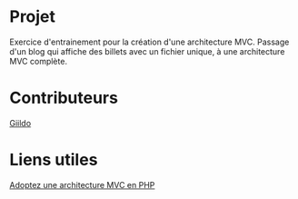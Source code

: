 # Projet

Exercice d'entrainement pour la création d'une architecture MVC. Passage d'un blog qui affiche des billets avec un fichier unique, à une architecture MVC complète.

# Contributeurs

[Giildo](mailto:giildo.jm@gmail.com)

# Liens utiles

[Adoptez une architecture MVC en PHP](https://openclassrooms.com/courses/adoptez-une-architecture-mvc-en-php)